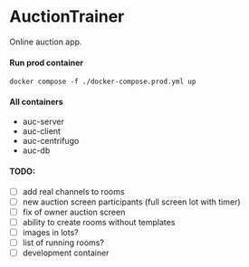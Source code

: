 # AuctionTrainer
Online auction app.

#### Run prod container
```
docker compose -f ./docker-compose.prod.yml up
```

#### All containers
- auc-server
- auc-client
- auc-centrifugo
- auc-db

#### TODO:
- [ ] add real channels to rooms
- [ ] new auction screen participants (full screen lot with timer)
- [ ] fix of owner auction screen
- [ ] ability to create rooms without templates
- [ ] images in lots?
- [ ] list of running rooms?
- [ ] development container
